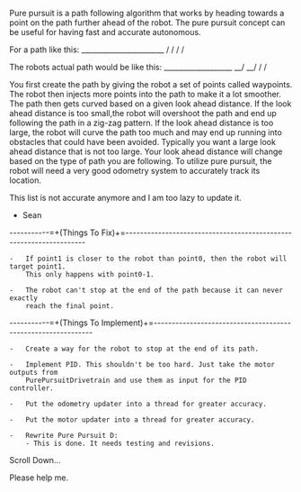 Pure pursuit is a path following algorithm that works by heading towards a point on the path
further ahead of the robot. The pure pursuit concept can be useful for having fast and accurate
autonomous.


For a path like this:
    _______________________
   /
  /
 /
/

The robots actual path would be like this:
        ___________________
     __/
  __/
 /
/

You first create the path by giving the robot a set of points called waypoints. The robot then
injects more points into the path to make it a lot smoother. The path then gets curved based on
a given look ahead distance. If the look ahead distance is too small,the robot will overshoot
the path and end up following the path in a zig-zag pattern. If the look ahead distance is too
large, the robot will curve the path too much and may end up running into obstacles that could
have been avoided. Typically you want a large look ahead distance that is not too large. Your
look ahead distance will change based on the type of path you are following. To utilize pure
pursuit, the robot will need a very good odometry system to accurately track its location.



This list is not accurate anymore and I am too lazy to update it.
- Sean

-----------=+(Things To Fix)+=-------------------------------------------------------------------

    -   If point1 is closer to the robot than point0, then the robot will target point1.
        This only happens with point0-1.

    -   The robot can't stop at the end of the path because it can never exactly
        reach the final point.





-----------=+(Things To Implement)+=-------------------------------------------------------------

    -   Create a way for the robot to stop at the end of its path.

    -   Implement PID. This shouldn't be too hard. Just take the motor outputs from
        PurePursuitDrivetrain and use them as input for the PID controller.

    -   Put the odometry updater into a thread for greater accuracy.

    -   Put the motor updater into a thread for greater accuracy.

    -   Rewrite Pure Pursuit D:
        - This is done. It needs testing and revisions.






Scroll Down...






















































Please help me.